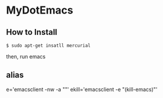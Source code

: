 # MyDotEmacs

## How to Install
```
$ sudo apt-get insatll mercurial
```

then, run emacs

## alias
e='emacsclient -nw -a ""'
ekill='emacsclient -e "(kill-emacs)"'

